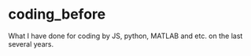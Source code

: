 # coding_before
What I have done for coding by JS, python, MATLAB and etc. on the last several years.
